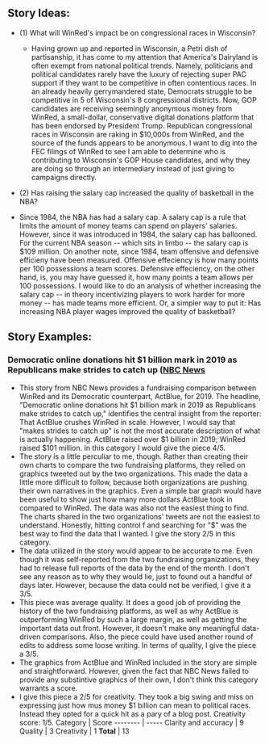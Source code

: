 ## Story Ideas:
* (1) What will WinRed's impact be on congressional races in Wisconsin?
  * Having grown up and reported in Wisconsin, a Petri dish of partisanship, it has come to my attention that America's Dairyland is often exempt from national political trends. Namely, politicians and political candidates rarely have the luxury of rejecting super PAC support if they want to be competitive in often contentious races. In an already heavily gerrymandered state, Democrats struggle to be competitive in 5 of Wisconsin's 8 congressional districts. Now, GOP candidates are receiving seemingly anonymous money from WinRed, a small-dollar, conservative digital donations platform that has been endorsed by President Trump. Republican congressional races in Wisconsin are raking in $10,000s from WinRed, and the source of the funds appears to be anonymous. I want to dig into the FEC filings of WinRed to see I am able to determine who is contributing to Wisconsin's GOP House candidates, and why they are doing so through an intermediary instead of just giving to campaigns directly. 

* (2) Has raising the salary cap increased the quality of basketball in the NBA?
 * Since 1984, the NBA has had a salary cap. A salary cap is a rule that limits the amount of money teams can spend on players' salaries. However, since it was introduced in 1984, the salary cap has ballooned. For the current NBA season -- which sits in limbo -- the salary cap is $109 million. On another note, since 1984, team offensive and defensive efficieny have been measured. Offensive effeciency is how many points per 100 possessions a team scores. Defensive effeciency, on the other hand, is, you may have guessed it, how many points a team allows per 100 possessions. I would like to do an analysis of whether increasing the salary cap -- in theory incentivizing players to work harder for more money -- has made teams more efficient. Or, a simpler way to put it: Has increasing NBA player wages improved the quality of basketball?
 
 ## Story Examples:
 
 ### Democratic online donations hit $1 billion mark in 2019 as Republicans make strides to catch up ([NBC News](https://www.nbcnews.com/politics/meet-the-press/blog/meet-press-blog-latest-news-analysis-data-driving-political-discussion-n988541/ncrd1112901#blogHeader)
* This story from NBC News provides a fundraising comparison between WinRed and its Democratic counterpart, ActBlue, for 2019. The headline, "Democratic online donations hit $1 billion mark in 2019 as Republicans make strides to catch up," identifies the central insight from the reporter: That ActBlue crushes WinRed in scale. However, I would say that "makes strides to catch up" is not the most accurate description of what is actually happening. ActBlue raised over $1 billion in 2019; WinRed raised $101 million. In this category I would give the piece 4/5.
* The story is a little perculiar to me, though. Rather than creating their own charts to compare the two fundraising platforms, they relied on graphics tweeted out by the two organizations. This made the data a little more difficult to follow, because both organizations are pushing their own narratives in the graphics. Even a simple bar graph would have been useful to show just how many more dollars ActBlue took in compared to WinRed. The data was also not the easiest thing to find. The charts shared in the two organizations' tweets are not the easiest to understand. Honestly, hitting control f and searching for "$" was the best way to find the data that I wanted. I give the story 2/5 in this category. 
* The data utilized in the story would appear to be accurate to me. Even though it was self-reported from the two fundraising organizations, they had to release full reports of the data by the end of the month. I don't see any reason as to why they would lie, just to found out a handful of days later. However, because the data could not be verified, I give it a 3/5.
* This piece was average quality. It does a good job of providing the history of the two fundraising platforms, as well as why ActBlue is outperforming WinRed by such a large margin, as well as getting the important data out front. However, it doesn't make any meaningful data-driven comparisons. Also, the piece could have used another round of edits to address some loose writing. In terms of quality, I give the piece a 3/5.
* The graphics from ActBlue and WinRed included in the story are simple and straightforward. However, given the fact that NBC News failed to provide any substintive graphics of their own, I don't think this category warrants a score.
* I give this piece a 2/5 for creativity. They took a big swing and miss on expressing just how mus money $1 billion can mean to political races. Instead they opted for a quick hit as a pary of a blog post. Creativity score: 1/5.
Category | Score 
-------- | ----- 
Clarity and accuracy | 9 
Quality | 3 
Creativity | 1 
**Total** | 13 
